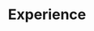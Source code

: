 ---
title: Experience
draft: false
experiences:
  - title: Service Mesh Engineer
    organization:
      name: Tencent Cloud
      url: https://cloud.tencent.com/
    dates: '2021.12 - Present'
    location: Chengdu Sichuan
    writeup: >

      
  - title: API Gateway Engineer
    organization:
      name: Tencent Games
      url: https://game.qq.com/
    dates: '2021.1 - 2021.10'
    location: Shenzhen Guangdong
    writeup: >


weight: 2
widget:
  handler: experiences

  # Options: sm, md, lg and xl. Default is md.
  width: lg

  sidebar:
    # Options: left and right. Leave blank to hide.
    position: left
    # Options: sm, md, lg and xl. Default is md.
    scale: lg
  
  background:
    # Options: primary, secondary, tertiary or any valid color value. Default is primary.
    color: secondary
    image: 
    # Options: auto, cover and contain. Default is auto.
    size: cover
    # Options: center, top, right, bottom, left.
    position: center
    # Options: fixed, local, scroll.
    attachment: scroll
---